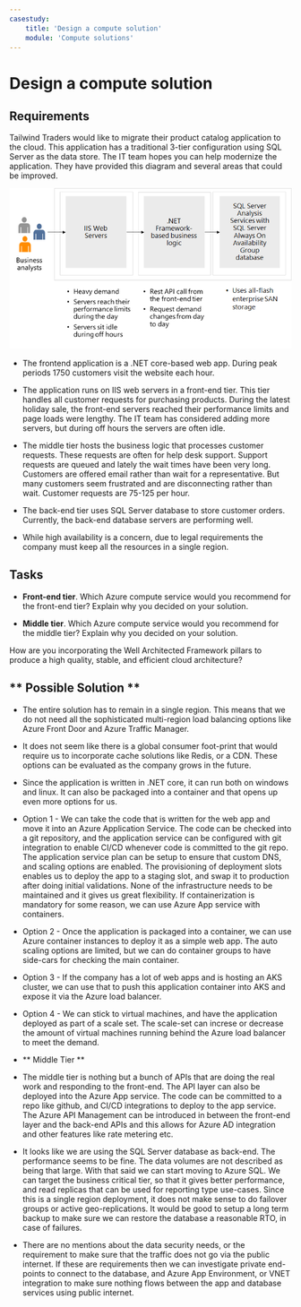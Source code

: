 ```yaml
---
casestudy:
    title: 'Design a compute solution'
    module: 'Compute solutions'
---
```


# Design a compute solution

## Requirements

Tailwind Traders would like to migrate their product catalog application to the cloud. This application has a traditional 3-tier configuration using SQL Server as the data store. The IT team hopes you can help modernize the application. They have provided this diagram and several areas that could be improved. 

![compute architecture](media/compute.png)

* The frontend application is a .NET core-based web app. During peak periods 1750 customers visit the website each hour. 

* The application runs on IIS web servers in a front-end tier. This tier handles all customer requests for purchasing products. During the latest holiday sale, the front-end servers reached their performance limits and page loads were lengthy. The IT team has considered adding more servers, but during off hours the servers are often idle.

* The middle tier hosts the business logic that processes customer requests. These requests are often for help desk support. Support requests are queued and lately the wait times have been very long. Customers are offered email rather than wait for a representative. But many customers seem frustrated and are disconnecting rather than wait. Customer requests are 75-125 per hour. 

* The back-end tier uses SQL Server database to store customer orders. Currently, the back-end database servers are performing well.

* While high availability is a concern, due to legal requirements the company must keep all the resources in a single region.

## Tasks

* **Front-end tier**. Which Azure compute service would you recommend for the front-end tier? Explain why you decided on your solution. 

* **Middle tier**. Which Azure compute service would you recommend for the middle tier? Explain why you decided on your solution. 

How are you incorporating the Well Architected Framework pillars to produce a high quality, stable, and efficient cloud architecture?


## ** Possible Solution **
* The entire solution has to remain in a single region. This means that we do not need all the sophisticated multi-region load balancing options like Azure Front Door and Azure Traffic Manager.

* It does not seem like there is a global consumer foot-print that would require us to incorporate cache solutions like Redis, or a CDN. These options can be evaluated as the company grows in the future. 

* Since the application is written in .NET core, it can run both on windows and linux. It can also be packaged into a container and that opens up even more options for us. 

* Option 1 - We can take the code that is written for the web app and move it into an Azure Application Service. The code can be checked into a git repository, and the application service can be configured with git integration to enable CI/CD whenever code is committed to the git repo. The application service plan can be setup to ensure that custom DNS, and scaling options are enabled. The provisioning of deployment slots enables us to deploy the app to a staging slot, and swap it to production after doing initial validations. None of the infrastructure needs to be maintained and it gives us great flexibility. If containerization is mandatory for some reason, we can use Azure App service with containers.

* Option 2 - Once the application is packaged into a container, we can use Azure container instances to deploy it as a simple web app. The auto scaling options are limited, but we can do container groups to have side-cars for checking the main container. 

* Option 3 - If the company has a lot of web apps and is hosting an AKS cluster, we can use that to push this application container into AKS and expose it via the Azure load balancer. 

* Option 4 - We can stick to virtual machines, and have the application deployed as part of a scale set. The scale-set can increse or decrease the amount of virtual machines running behind the Azure load balancer to meet the demand. 

* ** Middle Tier **
* The middle tier is nothing but a bunch of APIs that are doing the real work and responding to the front-end. The API layer can also be deployed into the Azure App service. The code can be committed to a repo like github, and CI/CD integrations to deploy to the app service. The Azure API Management can be introduced in between the front-end layer and the back-end APIs and this allows for Azure AD integration and other features like rate metering etc.

* It looks like we are using the SQL Server database as back-end. The performance seems to be fine. The data volumes are not described as being that large. With that said we can start moving to Azure SQL.  We can target the business critical tier, so that it gives better performance, and read replicas that can be used for reporting type use-cases. Since this is a single region deployment, it does not make sense to do failover groups or active geo-replications. It would be good to setup a long term backup to make sure we can restore the database a reasonable RTO, in case of failures.

* There are no mentions about the data security needs, or the requirement to make sure that the traffic does not go via the public internet. If these are requirements then we can investigate private end-points to connect to the database, and Azure App Environment, or VNET integration to make sure nothing flows between the app and database services using public internet. 